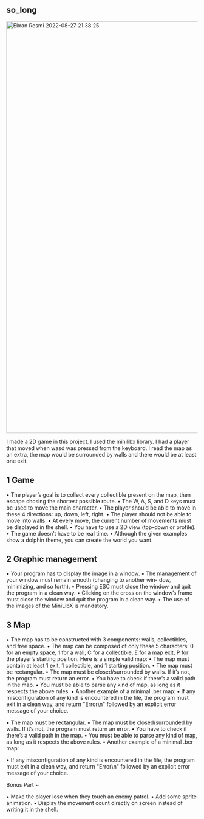 ## so_long

<img width="1083" alt="Ekran Resmi 2022-08-27 21 38 25" src="https://user-images.githubusercontent.com/73845925/187044222-edb0620a-f027-4d51-8aa0-6499d9af4d21.png">

I made a 2D game in this project. I used the minilibx library. I had a player that moved when wasd was pressed from the keyboard.
I read the map as an extra, the map would be surrounded by walls and there would be at least one exit.

## 1 Game
• The player’s goal is to collect every collectible present on the map, then escape chosing the shortest possible route.
• The W, A, S, and D keys must be used to move the main character.
• The player should be able to move in these 4 directions: up, down, left, right.
• The player should not be able to move into walls.
• At every move, the current number of movements must be displayed in the shell.
• You have to use a 2D view (top-down or profile).
• The game doesn’t have to be real time.
• Although the given examples show a dolphin theme, you can create the world you want.

## 2 Graphic management
• Your program has to display the image in a window.
• The management of your window must remain smooth (changing to another win-
dow, minimizing, and so forth).
• Pressing ESC must close the window and quit the program in a clean way.
• Clicking on the cross on the window’s frame must close the window and quit the program in a clean way.
• The use of the images of the MiniLibX is mandatory.

## 3 Map
• The map has to be constructed with 3 components: walls, collectibles, and free
space.
• The map can be composed of only these 5 characters: 0 for an empty space,
1 for a wall,
C for a collectible,
E for a map exit,
P for the player’s starting position.
Here is a simple valid map:
• The map must contain at least 1 exit, 1 collectible, and 1 starting position.
• The map must be rectangular.
• The map must be closed/surrounded by walls. If it’s not, the program must return
an error.
• You have to check if there’s a valid path in the map.
• You must be able to parse any kind of map, as long as it respects the above rules.
• Another example of a minimal .ber map:
• If any misconfiguration of any kind is encountered in the file, the program must exit in a clean way, and return "Error\n" followed by an explicit error message of your choice.

• The map must be rectangular.
• The map must be closed/surrounded by walls. If it’s not, the program must return
an error.
• You have to check if there’s a valid path in the map.
• You must be able to parse any kind of map, as long as it respects the above rules.
• Another example of a minimal .ber map:

• If any misconfiguration of any kind is encountered in the file, the program must exit in a clean way, and return "Error\n" followed by an explicit error message of your choice.

Bonus Part ~

• Make the player lose when they touch an enemy patrol.
• Add some sprite animation.
• Display the movement count directly on screen instead of writing it in the shell.
